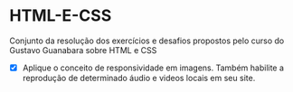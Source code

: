 # HTML-E-CSS
Conjunto da resolução dos exercícios e desafios propostos pelo curso do Gustavo Guanabara sobre HTML e CSS
- [X] Aplique o conceito de responsividade em imagens. Também habilite a reprodução de determinado áudio e videos locais em seu site.
